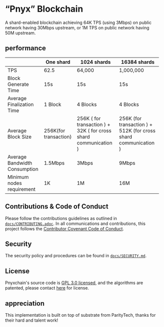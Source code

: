 # “Pnyx” Blockchain
A shard-enabled blockchain achieving 64K TPS (using 3Mbps) on public network having 30Mbps upstream, or 1M TPS on public network having 50M upstream.

## performance 

||	One shard	|1024 shards	|16384 shards|
|-----|----------|---------------|-------------|
|TPS|	62.5|	64,000	|1,000,000|
|Block Generate Time	|15s	|15s	|15s|
|Average Finalization Time |	1 Block|	4 Blocks	|4 Blocks|
|Average Block Size	|256K(for transaction)	|256K ( for transaction ) + 32K ( for cross shard communication )	|256K (for transaction ) + 512K (for cross shard communication )|
|Average Bandwidth Consumption|	1.5Mbps	|3Mbps	|9Mbps|
|Minimum nodes requirement	|1K	|1M	|16M|


## Contributions & Code of Conduct

Please follow the contributions guidelines as outlined in [`docs/CONTRIBUTING.adoc`](docs/CONTRIBUTING.adoc). In all communications and contributions, this project follows the [Contributor Covenant Code of Conduct](docs/CODE_OF_CONDUCT.adoc).

## Security

The security policy and procedures can be found in [`docs/SECURITY.md`](docs/SECURITY.md).

## License

Pnyxchain's source code is [GPL 3.0 licensed](LICENSE), and the algorithms are patented, please contact [here](mailto://license@pnyxchain.fund) for license. 

## appreciation
This implementation is built on top of substrate from ParityTech, thanks for their hard and talent work!
